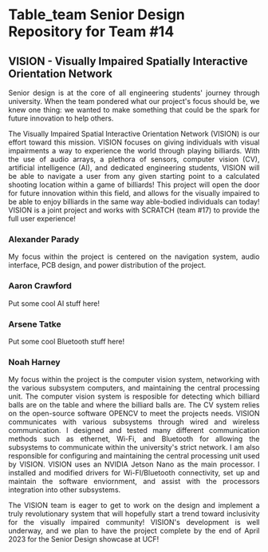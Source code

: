 # Table_team Senior Design Repository for Team #14

## VISION - Visually Impaired Spatially Interactive Orientation Network 

<p align="justify">
Senior design is at the core of all engineering students' journey through university. When the team pondered what our project's focus should be, we knew one thing: we wanted to make something that could be the spark for future innovation to help others.
</p>

<p align="justify">
The Visually Impaired Spatial Interactive Orientation Network (VISION) is our effort toward this mission. VISION focuses on giving individuals with visual impairments a way to experience the world through playing billiards. With the use of audio arrays, a plethora of sensors,  computer vision (CV), artificial intelligence (AI), and dedicated engineering students, VISION will be able to navigate a user from any given starting point to a calculated shooting location within a game of billiards! This project will open the door for future innovation within this field, and allows for the visually impaired to be able to enjoy billiards in the same way able-bodied individuals can today! VISION is a joint project and works with SCRATCH (team #17) to provide the full user experience!
</p>

### Alexander Parady
<p align="justify">
My focus within the project is centered on the navigation system, audio interface, PCB design, and power distribution of the project. 
</p>

### Aaron Crawford
<p align="justify">
Put some cool AI stuff here! 
</p>

### Arsene Tatke
<p align="justify">
Put some cool Bluetooth stuff here! 
</p>

### Noah Harney
<p align="justify">
My focus within the project is the computer vision system, networking with the various subsystem computers, and maintaining the central processing unit. The computer vision system is resposible for detecting which billiard balls are on the table and where the billiard balls are. The CV system relies on the open-source software  OPENCV to meet the projects needs. VISION communicates with various subsystems through wired and wireless communication. I designed and tested many different communication methods such as ethernet, Wi-Fi, and Bluetooth for allowing the subsystems to communicate within the university's strict network. I am also responsible for configuring and maintaining the central processing unit used by VISION. VISION uses an NVIDIA Jetson Nano as the main processor. I installed and modified drivers for Wi-FI/Bluetooth connectivity, set up and maintain the software enviornment, and assist with the processors integration into other subsystems.
</p>

<p align="justify">
The VISION team is eager to get to work on the design and implement a truly revolutionary system that will hopefully start a trend toward inclusivity for the visually impaired community! VISION's development is well underway, and we plan to have the project complete by the end of April 2023 for the Senior Design showcase at UCF!
</p>
